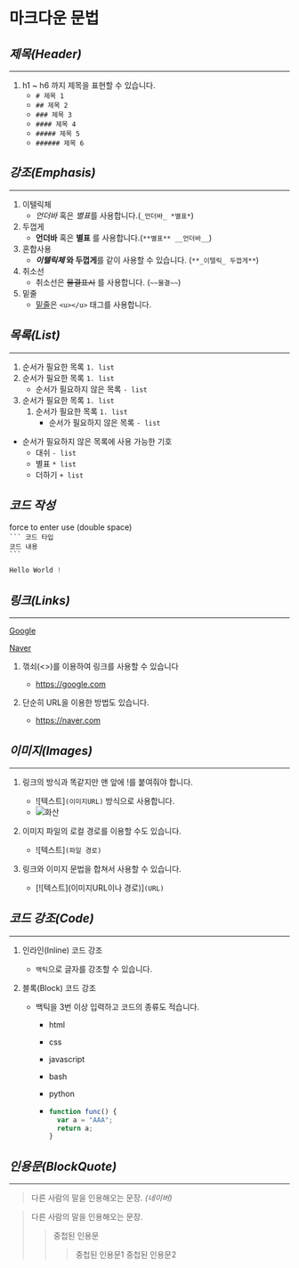 # 마크다운 문법

## **_제목(Header)_**

---

1. h1 ~ h6 까지 제목을 표현할 수 있습니다.
   - `# 제목 1`
   - `## 제목 2`
   - `### 제목 3`
   - `#### 제목 4`
   - `##### 제목 5`
   - `###### 제목 6`

## **_강조(Emphasis)_**

---

1. 이텔릭체
   - _언더바_ 혹은 *별표*를 사용합니다.(`_언더바_ *별표*`)
1. 두껍게
   - **언더바** 혹은 **별표** 를 사용합니다.(`**별표** __언더바__`)
1. 혼합사용
   - **_이텔릭체_ 와 두껍게**를 같이 사용할 수 있습니다. (`**_이텔릭_ 두껍게**`)
1. 취소선
   - 취소선은 ~~물결표시~~ 를 사용합니다. (`~~물결~~`)
1. 밑줄
   - <u>밑줄</u>은 `<u></u>` 태그를 사용합니다.

## **_목록(List)_**

---

1. 순서가 필요한 목록 `1. list`
1. 순서가 필요한 목록 `1. list`
   - 순서가 필요하지 않은 목록 `- list`
1. 순서가 필요한 목록 `1. list`
   1. 순서가 필요한 목록 `1. list`
      - 순서가 필요하지 않은 목록 `- list`

- 순서가 필요하지 않은 목록에 사용 가능한 기호
  - 대쉬 `- list`
  * 별표 `* list`
  - 더하기 `+ list`

## **_코드 작성_**

force to enter use (double space)  
` ``` 코드 타입 `  
`코드 내용`  
` ``` `

```javascript
Hello World !
```

## **_링크(Links)_**

---

[Google](https://google.com)

[Naver](https://naver.com)

1. 꺾쇠(<>)를 이용하여 링크를 사용할 수 있습니다

   - <https://google.com>

1. 단순히 URL을 이용한 방법도 있습니다.
   - https://naver.com

## **_이미지(Images)_**

---

1. 링크의 방식과 똑같지만 맨 앞에 !를 붙여줘야 합니다.

   - ![텍스트]`(이미지URL)` 방식으로 사용합니다.
   - ![화산](https://t1.daumcdn.net/cfile/tistory/2220284455FB6F812D)

1. 이미지 파일의 로컬 경로를 이용할 수도 있습니다.

   - ![텍스트]`(파일 경로)`

1. 링크와 이미지 문법을 합쳐서 사용할 수 있습니다.
   - [![텍스트](이미지URL이나 경로)]`(URL)`

## **_코드 강조(Code)_**

---

1. 인라인(Inline) 코드 강조

   - `백틱`으로 글자를 강조할 수 있습니다.

1. 블록(Block) 코드 강조

   - 백틱을 3번 이상 입력하고 코드의 종류도 적습니다.

     - html
     - css
     - javascript
     - bash
     - python

     - ```javascript
       function func() {
         var a = "AAA";
         return a;
       }
       ```

## **_인용문(BlockQuote)_**

---

> 다른 사람의 말을 인용해오는 문장.
> _(네이버)_

> 다른 사람의 말을 인용해오는 문장.
>
> > 중첩된 인용문
> >
> > > 중첩된 인용문1
> > > 중첩된 인용문2
